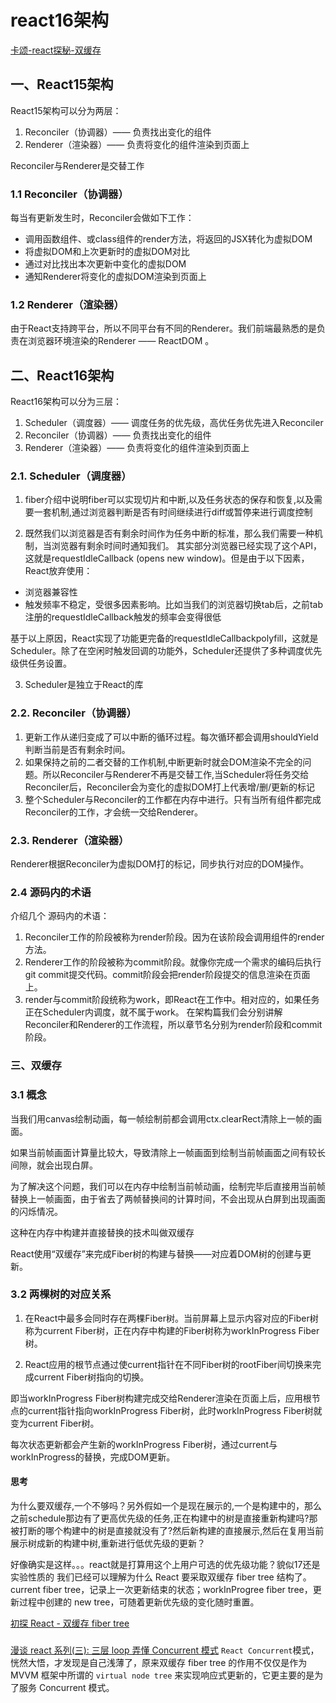 # react16架构
 [卡颂-react探秘-双缓存](https://react.iamkasong.com/process/doubleBuffer.html#%E4%BB%80%E4%B9%88%E6%98%AF-%E5%8F%8C%E7%BC%93%E5%AD%98)
## 一、React15架构
 React15架构可以分为两层：
 1. Reconciler（协调器）—— 负责找出变化的组件
 2. Renderer（渲染器）—— 负责将变化的组件渲染到页面上

Reconciler与Renderer是交替工作

### 1.1 Reconciler（协调器）
 每当有更新发生时，Reconciler会做如下工作：
* 调用函数组件、或class组件的render方法，将返回的JSX转化为虚拟DOM
* 将虚拟DOM和上次更新时的虚拟DOM对比
* 通过对比找出本次更新中变化的虚拟DOM
* 通知Renderer将变化的虚拟DOM渲染到页面上

### 1.2 Renderer（渲染器）
由于React支持跨平台，所以不同平台有不同的Renderer。我们前端最熟悉的是负责在浏览器环境渲染的Renderer —— ReactDOM  。



## 二、React16架构
React16架构可以分为三层：

1. Scheduler（调度器）—— 调度任务的优先级，高优任务优先进入Reconciler
2. Reconciler（协调器）—— 负责找出变化的组件
3. Renderer（渲染器）—— 负责将变化的组件渲染到页面上

### 2.1. Scheduler（调度器）

1. fiber介绍中说明fiber可以实现切片和中断,以及任务状态的保存和恢复,以及需要一套机制,通过浏览器判断是否有时间继续进行diff或暂停来进行调度控制

2. 既然我们以浏览器是否有剩余时间作为任务中断的标准，那么我们需要一种机制，当浏览器有剩余时间时通知我们。
其实部分浏览器已经实现了这个API，这就是requestIdleCallback (opens new window)。但是由于以下因素，React放弃使用：
* 浏览器兼容性
* 触发频率不稳定，受很多因素影响。比如当我们的浏览器切换tab后，之前tab注册的requestIdleCallback触发的频率会变得很低

基于以上原因，React实现了功能更完备的requestIdleCallbackpolyfill，这就是Scheduler。除了在空闲时触发回调的功能外，Scheduler还提供了多种调度优先级供任务设置。

3. Scheduler是独立于React的库

### 2.2. Reconciler（协调器） 
1. 更新工作从递归变成了可以中断的循环过程。每次循环都会调用shouldYield判断当前是否有剩余时间。
2. 如果保持之前的二者交替的工作机制,中断更新时就会DOM渲染不完全的问题。所以Reconciler与Renderer不再是交替工作,当Scheduler将任务交给Reconciler后，Reconciler会为变化的虚拟DOM打上代表增/删/更新的标记
3. 整个Scheduler与Reconciler的工作都在内存中进行。只有当所有组件都完成Reconciler的工作，才会统一交给Renderer。

### 2.3. Renderer（渲染器） 
Renderer根据Reconciler为虚拟DOM打的标记，同步执行对应的DOM操作。


### 2.4 源码内的术语
介绍几个 源码内的术语：
1. Reconciler工作的阶段被称为render阶段。因为在该阶段会调用组件的render方法。
2. Renderer工作的阶段被称为commit阶段。就像你完成一个需求的编码后执行git commit提交代码。commit阶段会把render阶段提交的信息渲染在页面上。
3. render与commit阶段统称为work，即React在工作中。相对应的，如果任务正在Scheduler内调度，就不属于work。
在架构篇我们会分别讲解Reconciler和Renderer的工作流程，所以章节名分别为render阶段和commit阶段。



### 三、双缓存
 

### 3.1 概念
当我们用canvas绘制动画，每一帧绘制前都会调用ctx.clearRect清除上一帧的画面。

如果当前帧画面计算量比较大，导致清除上一帧画面到绘制当前帧画面之间有较长间隙，就会出现白屏。

为了解决这个问题，我们可以在内存中绘制当前帧动画，绘制完毕后直接用当前帧替换上一帧画面，由于省去了两帧替换间的计算时间，不会出现从白屏到出现画面的闪烁情况。

这种在内存中构建并直接替换的技术叫做双缓存

React使用“双缓存”来完成Fiber树的构建与替换——对应着DOM树的创建与更新。

### 3.2 两棵树的对应关系
1. 在React中最多会同时存在两棵Fiber树。当前屏幕上显示内容对应的Fiber树称为current Fiber树，正在内存中构建的Fiber树称为workInProgress Fiber树。

2. React应用的根节点通过使current指针在不同Fiber树的rootFiber间切换来完成current Fiber树指向的切换。

即当workInProgress Fiber树构建完成交给Renderer渲染在页面上后，应用根节点的current指针指向workInProgress Fiber树，此时workInProgress Fiber树就变为current Fiber树。

每次状态更新都会产生新的workInProgress Fiber树，通过current与workInProgress的替换，完成DOM更新。


#### 思考
为什么要双缓存,一个不够吗？另外假如一个是现在展示的,一个是构建中的，那么之前schedule那边有了更高优先级的任务,正在构建中的树是直接重新构建吗?那被打断的哪个构建中的树是直接就没有了?然后新构建的直接展示,然后在复用当前展示树成新的构建中树,重新进行低优先级的更新？


好像确实是这样。。。react就是打算用这个上用户可选的优先级功能？貌似17还是实验性质的
我们已经可以理解为什么 React 要采取双缓存 fiber tree 结构了。current fiber tree，记录上一次更新结束的状态；workInProgree fiber tree，更新过程中创建的 new tree，可随着更新优先级的变化随时重置。


[初探 React - 双缓存 fiber tree]( https://juejin.cn/post/6990228876081233928)


### 
[漫谈 react 系列(三): 三层 loop 弄懂 Concurrent 模式](https://juejin.cn/post/7022992730343079966)
` React Concurrent `模式，恍然大悟，才发现是自己浅薄了，原来双缓存 fiber tree 的作用不仅仅是作为 MVVM 框架中所谓的 `virtual node tree` 来实现响应式更新的，它更主要的是为了服务 Concurrent 模式。